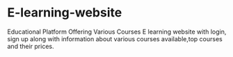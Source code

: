 # E-learning-website
Educational Platform Offering Various Courses
E learning website with login, sign up along with information about various courses available,top courses and their prices.
